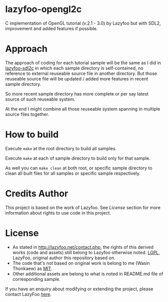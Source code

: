 # lazyfoo-opengl2c

C implementation of OpenGL tutorial (v.2.1 - 3.0)  by Lazyfoo but with SDL2, improvement and added features if possible.

# Approach

The approach of coding for each tutorial sample will be the same as I did in [lazyfoo-sdl2c](https://github.com/haxpor/lazyfoo-sdl2c) in which each sample directory is self-contained, no reference to external reuseable source file in another directory. But those reuseable source file will be updated / added more features in recent sample directory.

So more recent sample directory has more complete or per say latest source of such reuseable system.

At the end I might combine all those reuseable system spanning in multiple source files together.

# How to build

Execute `make` at the root directory to build all samples.

Execute `make` at each of sample directory to build only for that sample.

As well you can `make clean` at both root, or specific sample directory to clean all built files for all samples or specific sample respectively.

# Credits Author

This project is based on the work of Lazyfoo. See _License_ section for more information about rights to use code in this project.

# License

* As stated in http://lazyfoo.net/contact.php, the rights of this derived works (code and assets) still belong to Lazyfoo otherwise noted. [LGPL](https://www.gnu.org/copyleft/lesser.html), LazyFoo, original author this repository based on.
* The code that's not based on original work is belong to me (Wasin Thonkaew) as [MIT](https://github.com/haxpor/lazyfoo-opengl2c/blob/master/LICENSE-OTHERS).
* Other additional assets are belong to what is noted in README.md file of corresponding sample.

If you have an enquiry about modifying or extending the project, please contact LazyFoo [here](http://lazyfoo.net/contact.php).

